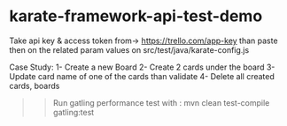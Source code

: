 # karate-framework-api-test-demo

Take api key & access token from-> https://trello.com/app-key than paste then on the related param values on src/test/java/karate-config.js

Case Study:
1- Create a new Board
2- Create 2 cards under the board
3- Update card name of one of the cards than validate 
4- Delete all created cards, boards



>> Run gatling performance test with : mvn clean test-compile gatling:test
